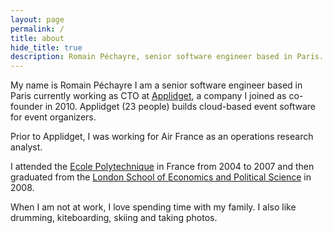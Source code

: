 ```yaml
---
layout: page
permalink: /
title: about
hide_title: true
description: Romain Péchayre, senior software engineer based in Paris. Currently working as CTO at Applidget.
---
```


My name is Romain Péchayre I am a senior software engineer based in Paris currently working as CTO at [Applidget](http://applidget.com), a company I joined as co-founder in 2010. Applidget (23 people) builds cloud-based event software for event organizers.

Prior to Applidget, I was working for Air France as an operations research analyst.

I attended the [Ecole Polytechnique](http://www.polytechnique.edu/) in France from 2004 to 2007 and then graduated from the [London School of Economics and Political Science](http://www.lse.ac.uk/home.aspx) in 2008.

When I am not at work, I love spending time with my family. I also like drumming, kiteboarding, skiing and taking photos.
